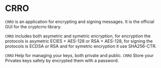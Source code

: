 CRRO
=================

``CRRO`` is an application for encrypting and signing messages. It is the official GUI for the cryptcrro library.

``CRRO`` includes both asymetric and symetric encryption, for encryption the protocols is asymetric ECIES + AES-128 or RSA + AES-128, for signing the protocols is ECDSA or RSA and for symetric encryption it use SHA256-CTR.

``CRRO`` Help for managing your keys, both private and public. 
``CRRO`` Store your Privates keys safely by encrypted them with a password.
